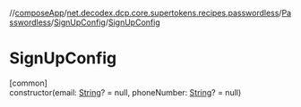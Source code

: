 //[composeApp](../../../../index.md)/[net.decodex.dcp.core.supertokens.recipes.passwordless](../../index.md)/[Passwordless](../index.md)/[SignUpConfig](index.md)/[SignUpConfig](-sign-up-config.md)

# SignUpConfig

[common]\
constructor(email: [String](https://kotlinlang.org/api/latest/jvm/stdlib/kotlin/-string/index.html)? = null, phoneNumber: [String](https://kotlinlang.org/api/latest/jvm/stdlib/kotlin/-string/index.html)? = null)
